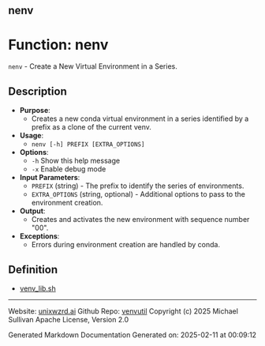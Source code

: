## nenv
# Function: nenv
`nenv` - Create a New Virtual Environment in a Series.
## Description
- **Purpose**: 
  - Creates a new conda virtual environment in a series identified by a prefix as a clone of the current venv.
- **Usage**: 
  - `nenv [-h] PREFIX [EXTRA_OPTIONS]`
- **Options**: 
  - `-h`   Show this help message
  - `-x`   Enable debug mode
- **Input Parameters**: 
  - `PREFIX` (string) - The prefix to identify the series of environments.
  - `EXTRA_OPTIONS` (string, optional) - Additional options to pass to the environment creation.
- **Output**: 
  - Creates and activates the new environment with sequence number "00".
- **Exceptions**: 
  - Errors during environment creation are handled by conda.

## Definition 

* [venv_lib.sh](../venv_lib_sh.md)
---

Website: [unixwzrd.ai](https://unixwzrd.ai)
Github Repo: [venvutil](https://github.com/unixwzrd/venvutil)
Copyright (c) 2025 Michael Sullivan
Apache License, Version 2.0

Generated Markdown Documentation
Generated on: 2025-02-11 at 00:09:12
